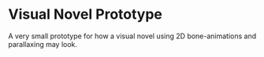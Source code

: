 # Visual Novel Prototype
A very small prototype for how a visual novel using 2D bone-animations and parallaxing may look.

